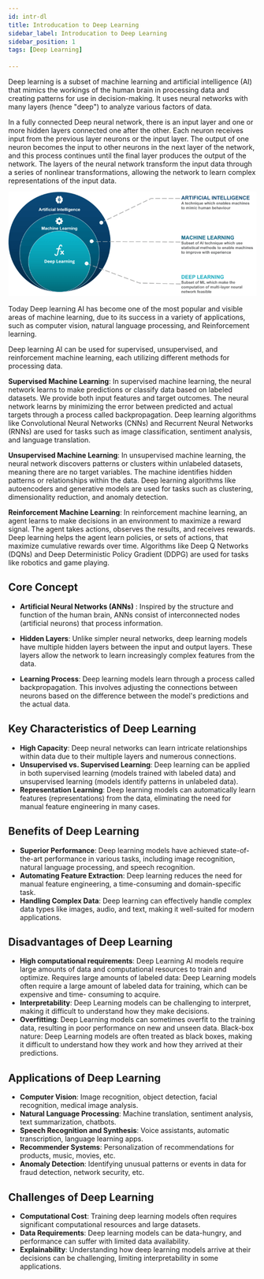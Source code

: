 ```yaml
---
id: intr-dl
title: Introducation to Deep Learning
sidebar_label: Introducation to Deep Learning
sidebar_position: 1
tags: [Deep Learning]

---
```


Deep learning is a subset of machine learning and artificial intelligence (AI) that mimics the workings of the human brain in processing data and creating patterns for use in decision-making. It uses neural networks with many layers (hence "deep") to analyze various factors of data.

In a fully connected Deep neural network, there is an input layer and one or more hidden layers connected one after the other. Each neuron receives input from the previous layer neurons or the input layer. The output of one neuron becomes the input to other neurons in the next layer of the network, and this process continues until the final layer produces the output of the network. The layers of the neural network transform the input data through a series of nonlinear transformations, allowing the network to learn complex representations of the input data.

![alt text](img.png)

Today Deep learning AI has become one of the most popular and visible areas of machine learning, due to its success in a variety of applications, such as computer vision, natural language processing, and Reinforcement learning.

Deep learning AI can be used for supervised, unsupervised, and reinforcement machine learning, each utilizing different methods for processing data.

**Supervised Machine Learning**: In supervised machine learning, the neural network learns to make predictions or classify data based on labeled datasets. We provide both input features and target outcomes. The neural network learns by minimizing the error between predicted and actual targets through a process called backpropagation. Deep learning algorithms like Convolutional Neural Networks (CNNs) and Recurrent Neural Networks (RNNs) are used for tasks such as image classification, sentiment analysis, and language translation.

**Unsupervised Machine Learning**: In unsupervised machine learning, the neural network discovers patterns or clusters within unlabeled datasets, meaning there are no target variables. The machine identifies hidden patterns or relationships within the data. Deep learning algorithms like autoencoders and generative models are used for tasks such as clustering, dimensionality reduction, and anomaly detection.

**Reinforcement Machine Learning**: In reinforcement machine learning, an agent learns to make decisions in an environment to maximize a reward signal. The agent takes actions, observes the results, and receives rewards. Deep learning helps the agent learn policies, or sets of actions, that maximize cumulative rewards over time. Algorithms like Deep Q Networks (DQNs) and Deep Deterministic Policy Gradient (DDPG) are used for tasks like robotics and game playing.

## **Core Concept**
- **Artificial Neural Networks (ANNs)** : Inspired by the structure and function of the human brain, ANNs consist of interconnected nodes (artificial neurons) that process information.

- **Hidden Layers**: Unlike simpler neural networks, deep learning models have multiple hidden layers between the input and output layers. These layers allow the network to learn increasingly complex features from the data.
- **Learning Process**: Deep learning models learn through a process called backpropagation. This involves adjusting the connections between neurons based on the difference between the model's predictions and the actual data.

## **Key Characteristics of Deep Learning**

- **High Capacity**: Deep neural networks can learn intricate relationships within data due to their multiple layers and numerous connections.
- **Unsupervised vs. Supervised Learning**: Deep learning can be applied in both supervised learning (models trained with labeled data) and unsupervised learning (models identify patterns in unlabeled data).
- **Representation Learning**: Deep learning models can automatically learn features (representations) from the data, eliminating the need for manual feature engineering in many cases.

## **Benefits of Deep Learning**

- **Superior Performance**: Deep learning models have achieved state-of-the-art performance in various tasks, including image recognition, natural language processing, and speech recognition.
- **Automating Feature Extraction**: Deep learning reduces the need for manual feature engineering, a time-consuming and domain-specific task.
- **Handling Complex Data**: Deep learning can effectively handle complex data types like images, audio, and text, making it well-suited for modern applications.

## **Disadvantages of Deep Learning**
- **High computational requirements**: Deep Learning AI models require large amounts of data and computational resources to train and optimize.
Requires large amounts of labeled data: Deep Learning models often require a large amount of labeled data for training, which can be expensive and time- consuming to acquire.
- **Interpretability**: Deep Learning models can be challenging to interpret, making it difficult to understand how they make decisions.
- **Overfitting**: Deep Learning models can sometimes overfit to the training data, resulting in poor performance on new and unseen data.
Black-box nature: Deep Learning models are often treated as black boxes, making it difficult to understand how they work and how they arrived at their predictions.

## **Applications of Deep Learning**

- **Computer Vision**: Image recognition, object detection, facial recognition, medical image analysis.
- **Natural Language Processing**: Machine translation, sentiment analysis, text summarization, chatbots.
- **Speech Recognition and Synthesis**: Voice assistants, automatic transcription, language learning apps.
- **Recommender Systems**: Personalization of recommendations for products, music, movies, etc.
- **Anomaly Detection**: Identifying unusual patterns or events in data for fraud detection, network security, etc.
## **Challenges of Deep Learning**

- **Computational Cost**: Training deep learning models often requires significant computational resources and large datasets.
- **Data Requirements**: Deep learning models can be data-hungry, and performance can suffer with limited data availability.
- **Explainability**: Understanding how deep learning models arrive at their decisions can be challenging, limiting interpretability in some applications.